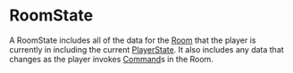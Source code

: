 # RoomState

A RoomState includes all of the data for the [Room](./room.md) that the player is currently in
including the current [PlayerState](./playerState.md).
It also includes any data that changes as the player invokes [Command](./command.md)s in the Room.
